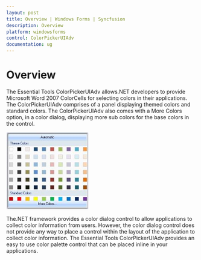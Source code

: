 ```yaml
---
layout: post
title: Overview | Windows Forms | Syncfusion
description: Overview
platform: windowsforms
control: ColorPickerUIAdv
documentation: ug
---
```

# Overview

The Essential Tools ColorPickerUIAdv allows.NET developers to provide Microsoft Word 2007 ColorCells for selecting colors in their applications. The ColorPickerUIAdv comprises of a panel displaying themed colors and standard colors. The ColorPickerUIAdv also comes with a More Colors option, in a color dialog, displaying more sub colors for the base colors in the control. 

![](ColorPickerUIAdv_Images/Overview_img251.jpeg) 



The.NET framework provides a color dialog control to allow applications to collect color information from users. However, the color dialog control does not provide any way to place a control within the layout of the application to collect color information. The Essential Tools ColorPickerUIAdv provides an easy to use color palette control that can be placed inline in your applications. 
